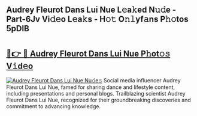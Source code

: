 ## Audrey Fleurot Dans Lui Nue L𝚎a𝚔ed N𝚞𝚍e - Part-6Jv Vi𝚍𝚎o L𝚎a𝚔s - H𝚘𝚝 O𝚗𝚕yf𝚊ns P𝚑𝚘tos 5pDIB

# <h2><a href="http://kfebhzk.oniu.top/?m=Audrey+Fleurot+Dans+Lui+Nue">🔗👉 🔴 Audrey Fleurot Dans Lui Nue P𝚑ot𝚘𝚜 V𝚒d𝚎o</a></h2>

[![Audrey Fleurot Dans Lui Nue Nu𝚍e𝚜](https://i.imgur.com/0qMVB7G.gif)](http://kfebhzk.oniu.top/?m=Audrey+Fleurot+Dans+Lui+Nue)
Social media influencer Audrey Fleurot Dans Lui Nue, famed for sharing dance and lifestyle content, including presentations and personal blogs. Trailblazing scientist Audrey Fleurot Dans Lui Nue, recognized for their groundbreaking discoveries and commitment to advancing knowledge.  
